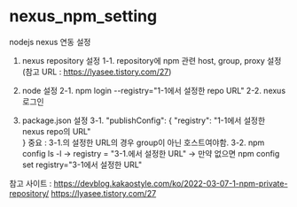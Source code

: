 # nexus_npm_setting
nodejs nexus 연동 설정


1. nexus repository 설정
   1-1. repository에 npm 관련 host, group, proxy 설정
    (참고 URL : https://lyasee.tistory.com/27)

2. node 설정
   2-1. npm login --registry="1-1에서 설정한 repo URL"
   2-2. nexus 로그인

3. package.json 설정
   3-1. "publishConfig": {
     "registry": "1-1에서 설정한 nexus repo의 URL"  
   }
   중요 : 3-1.의 설정한 URL의 경우 group이 아닌 호스트여야함.
   3-2. npm config ls -l
        -> registry = "3-1.에서 설정한 URL"
         -> 만약 없으면 npm config set registry="3-1에서 설정한 URL"


참고 사이트 : https://devblog.kakaostyle.com/ko/2022-03-07-1-npm-private-repository/
              https://lyasee.tistory.com/27
